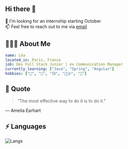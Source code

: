 ## Hi there 👋

🔭 I'm looking for an internship starting October  
📫 Feel free to reach out to me via [email](mailto:hadida.lea@gmail.com)

## 👩🏻‍💻 About Me

```yaml
name: Léa
located_in: Paris, France
job: Dev Full Stack Junior | ex Communication Manager
currently_learning: ["Java", "Spring", "Angular"]
hobbies: ["📕", "🎵", "📺", "🏋🏻‍♀️", "🍩"]
```

## 💬 Quote

> "The most effective way to do it is to do it."

— Amelia Earhart

## ⚡ Languages 

![Langs](https://github-readme-stats.vercel.app/api/top-langs/?username=leahad&layout=compact&langs_count=20&theme=dark)

<!--
**leahad/leahad** is a ✨ _special_ ✨ repository because its `README.md` (this file) appears on your GitHub profile.

Here are some ideas to get you started:

- 🔭 I’m currently working on ...
- 🌱 I’m currently learning ...
- 👯 I’m looking to collaborate on ...
- 🤔 I’m looking for help with ...
- 💬 Ask me about ...
- 📫 How to reach me: ...
- 😄 Pronouns: ...
- ⚡ Fun fact: ...
-->
